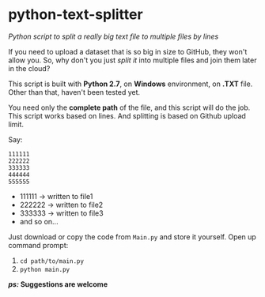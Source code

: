 # python-text-splitter
*Python script to split a really big text file to multiple files by lines*

If you need to upload a dataset that is so big in size to GitHub, they won't allow you. So, why don't you just *split it* into multiple files and join them later in the cloud?

This script is built with **Python 2.7**, on **Windows** environment, on **.TXT** file. Other than that, haven't been tested yet.

You need only the **complete path** of the file, and this script will do the job.
This script works based on lines. And splitting is based on Github upload limit.

Say:

```
111111
222222
333333
444444
555555
```

* 111111 → written to file1
* 222222 → written to file2
* 333333 → written to file3
* and so on...

Just download or copy the code from `Main.py` and store it yourself. Open up command prompt:

1. `cd path/to/main.py`
2. `python main.py`


***ps:* Suggestions are welcome**
